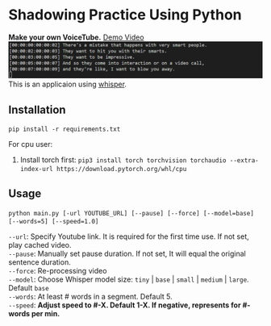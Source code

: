# Shadowing Practice Using Python
**Make your own VoiceTube.**
[Demo Video](https://www.youtube.com/watch?v=CEIoTZkU71c)
![img](image.png)
This is an applicaion using [whisper](https://github.com/openai/whisper).

## Installation
```
pip install -r requirements.txt
```

For cpu user:
1. Install torch first: `pip3 install torch torchvision torchaudio --extra-index-url https://download.pytorch.org/whl/cpu`

## Usage
```
python main.py [-url YOUTUBE_URL] [--pause] [--force] [--model=base] [--words=5] [--speed=1.0]
```
`--url`: Specify Youtube link. It is required for the first time use. If not set, play cached video. \
`--pause`: Manually set pause duration. If not set, It will equal the original sentence duration. \
`--force`: Re-processing video  \
`--model`: Choose Whisper model size: `tiny` | `base` | `small` | `medium` | `large`. Default `base` \
`--words`: At least # words in a segment. Default 5. \
`--speed`: **Adjust speed to #-X. Default 1-X. If negative, represents for #-words per min.**
